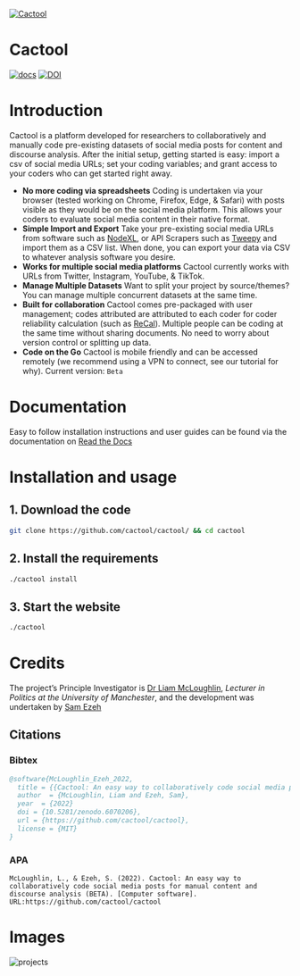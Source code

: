 <a href="#">![Cactool](https://i.imgur.com/XooF3N8.png)</a>

# Cactool
[![docs](https://readthedocs.org/projects/cactool/badge/?version=latest&style=flat)](https://cactool.readthedocs.io) [![DOI](https://zenodo.org/badge/447718654.svg)](https://zenodo.org/badge/latestdoi/447718654)

# Introduction
Cactool is a platform developed for researchers to collaboratively and manually code pre-existing datasets of social media posts for content and discourse analysis. After the initial setup, getting started is easy: import a csv of social media URLs; set your coding variables; and grant access to your coders who can get started right away.
 
- **No more coding via spreadsheets** Coding is undertaken via your browser (tested working on Chrome, Firefox, Edge, & Safari) with posts visible as they would be on the social media platform. This allows your coders to evaluate social media content in their native format.
- **Simple Import and Export** Take your pre-existing social media URLs from software such as [NodeXL]( https://www.smrfoundation.org/nodexl/), or API Scrapers such as [Tweepy]( https://www.tweepy.org/) and import them as a CSV list. When done, you can export your data via CSV to whatever analysis software you desire.
- **Works for multiple social media platforms** Cactool currently works with URLs from Twitter, Instagram, YouTube, & TikTok.
- **Manage Multiple Datasets** Want to split your project by source/themes? You can manage multiple concurrent datasets at the same time.
- **Built for collaboration** Cactool comes pre-packaged with user management; codes attributed are attributed to each coder for coder reliability calculation (such as [ReCal](http://dfreelon.org/utils/recalfront/)). Multiple people can be coding at the same time without sharing documents. No need to worry about version control or splitting up data.
- **Code on the Go** Cactool is mobile friendly and can be accessed remotely (we recommend using a VPN to connect, see our tutorial for why).
Current version: ```Beta```
 
# Documentation
Easy to follow installation instructions and user guides can be found via the documentation on [Read the Docs](https://cactool.readthedocs.io)

# Installation and usage
## 1. Download the code
```bash
git clone https://github.com/cactool/cactool/ && cd cactool
```
## 2. Install the requirements
```bash
./cactool install
```
## 3. Start the website
```bash
./cactool
```
# Credits
The project’s Principle Investigator is [Dr Liam McLoughlin]( https://www.research.manchester.ac.uk/portal/liam.mcloughlin.html), *Lecturer in Politics at the University of Manchester*, and the development was undertaken by [Sam Ezeh](https://github.com/dignissimus)
## Citations
### Bibtex
```bibtex
@software{McLoughlin_Ezeh_2022,
  title = {{Cactool: An easy way to collaboratively code social media posts for manual content and discourse analysis(BETA)}},
  author  = {McLoughlin, Liam and Ezeh, Sam},
  year  = {2022}
  doi = {10.5281/zenodo.6070206},
  url = {https://github.com/cactool/cactool},
  license = {MIT}
}
```
### APA
```
McLoughlin, L., & Ezeh, S. (2022). Cactool: An easy way to collaboratively code social media posts for manual content and discourse analysis (BETA). [Computer software]. URL:https://github.com/cactool/cactool
```

# Images
![projects](https://user-images.githubusercontent.com/18627392/149658748-f480a750-2a05-4aad-83bd-c30cdbe86891.png)
